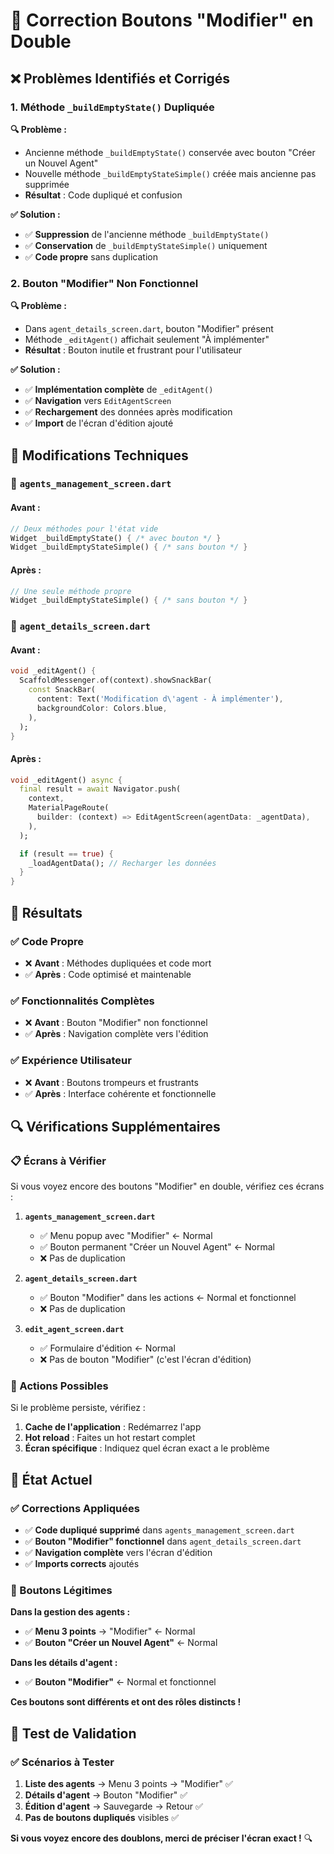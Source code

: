 # 🔧 Correction Boutons "Modifier" en Double

## ❌ **Problèmes Identifiés et Corrigés**

### **1. Méthode `_buildEmptyState()` Dupliquée**

**🔍 Problème :**
- Ancienne méthode `_buildEmptyState()` conservée avec bouton "Créer un Nouvel Agent"
- Nouvelle méthode `_buildEmptyStateSimple()` créée mais ancienne pas supprimée
- **Résultat** : Code dupliqué et confusion

**✅ Solution :**
- ✅ **Suppression** de l'ancienne méthode `_buildEmptyState()`
- ✅ **Conservation** de `_buildEmptyStateSimple()` uniquement
- ✅ **Code propre** sans duplication

### **2. Bouton "Modifier" Non Fonctionnel**

**🔍 Problème :**
- Dans `agent_details_screen.dart`, bouton "Modifier" présent
- Méthode `_editAgent()` affichait seulement "À implémenter"
- **Résultat** : Bouton inutile et frustrant pour l'utilisateur

**✅ Solution :**
- ✅ **Implémentation complète** de `_editAgent()`
- ✅ **Navigation** vers `EditAgentScreen`
- ✅ **Rechargement** des données après modification
- ✅ **Import** de l'écran d'édition ajouté

## 🔧 **Modifications Techniques**

### **📁 `agents_management_screen.dart`**

#### **Avant :**
```dart
// Deux méthodes pour l'état vide
Widget _buildEmptyState() { /* avec bouton */ }
Widget _buildEmptyStateSimple() { /* sans bouton */ }
```

#### **Après :**
```dart
// Une seule méthode propre
Widget _buildEmptyStateSimple() { /* sans bouton */ }
```

### **📁 `agent_details_screen.dart`**

#### **Avant :**
```dart
void _editAgent() {
  ScaffoldMessenger.of(context).showSnackBar(
    const SnackBar(
      content: Text('Modification d\'agent - À implémenter'),
      backgroundColor: Colors.blue,
    ),
  );
}
```

#### **Après :**
```dart
void _editAgent() async {
  final result = await Navigator.push(
    context,
    MaterialPageRoute(
      builder: (context) => EditAgentScreen(agentData: _agentData),
    ),
  );

  if (result == true) {
    _loadAgentData(); // Recharger les données
  }
}
```

## 🎯 **Résultats**

### **✅ Code Propre**
- ❌ **Avant** : Méthodes dupliquées et code mort
- ✅ **Après** : Code optimisé et maintenable

### **✅ Fonctionnalités Complètes**
- ❌ **Avant** : Bouton "Modifier" non fonctionnel
- ✅ **Après** : Navigation complète vers l'édition

### **✅ Expérience Utilisateur**
- ❌ **Avant** : Boutons trompeurs et frustrants
- ✅ **Après** : Interface cohérente et fonctionnelle

## 🔍 **Vérifications Supplémentaires**

### **📋 Écrans à Vérifier**

Si vous voyez encore des boutons "Modifier" en double, vérifiez ces écrans :

1. **`agents_management_screen.dart`**
   - ✅ Menu popup avec "Modifier" ← Normal
   - ✅ Bouton permanent "Créer un Nouvel Agent" ← Normal
   - ❌ Pas de duplication

2. **`agent_details_screen.dart`**
   - ✅ Bouton "Modifier" dans les actions ← Normal et fonctionnel
   - ❌ Pas de duplication

3. **`edit_agent_screen.dart`**
   - ✅ Formulaire d'édition ← Normal
   - ❌ Pas de bouton "Modifier" (c'est l'écran d'édition)

### **🔧 Actions Possibles**

Si le problème persiste, vérifiez :

1. **Cache de l'application** : Redémarrez l'app
2. **Hot reload** : Faites un hot restart complet
3. **Écran spécifique** : Indiquez quel écran exact a le problème

## 🎉 **État Actuel**

### **✅ Corrections Appliquées**
- ✅ **Code dupliqué supprimé** dans `agents_management_screen.dart`
- ✅ **Bouton "Modifier" fonctionnel** dans `agent_details_screen.dart`
- ✅ **Navigation complète** vers l'écran d'édition
- ✅ **Imports corrects** ajoutés

### **🎯 Boutons Légitimes**

**Dans la gestion des agents :**
- ✅ **Menu 3 points** → "Modifier" ← Normal
- ✅ **Bouton "Créer un Nouvel Agent"** ← Normal

**Dans les détails d'agent :**
- ✅ **Bouton "Modifier"** ← Normal et fonctionnel

**Ces boutons sont différents et ont des rôles distincts !**

## 📱 **Test de Validation**

### **✅ Scénarios à Tester**

1. **Liste des agents** → Menu 3 points → "Modifier" ✅
2. **Détails d'agent** → Bouton "Modifier" ✅
3. **Édition d'agent** → Sauvegarde → Retour ✅
4. **Pas de boutons dupliqués** visibles ✅

**Si vous voyez encore des doublons, merci de préciser l'écran exact !** 🔍
